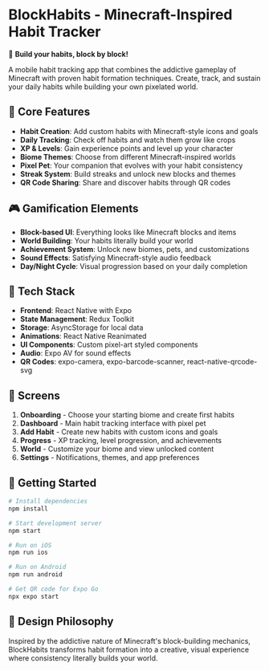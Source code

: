 # BlockHabits - Minecraft-Inspired Habit Tracker

🧱 **Build your habits, block by block!**

A mobile habit tracking app that combines the addictive gameplay of Minecraft with proven habit formation techniques. Create, track, and sustain your daily habits while building your own pixelated world.

## 🎯 Core Features

- **Habit Creation**: Add custom habits with Minecraft-style icons and goals
- **Daily Tracking**: Check off habits and watch them grow like crops
- **XP & Levels**: Gain experience points and level up your character
- **Biome Themes**: Choose from different Minecraft-inspired worlds
- **Pixel Pet**: Your companion that evolves with your habit consistency
- **Streak System**: Build streaks and unlock new blocks and themes
- **QR Code Sharing**: Share and discover habits through QR codes

## 🎮 Gamification Elements

- **Block-based UI**: Everything looks like Minecraft blocks and items
- **World Building**: Your habits literally build your world
- **Achievement System**: Unlock new biomes, pets, and customizations
- **Sound Effects**: Satisfying Minecraft-style audio feedback
- **Day/Night Cycle**: Visual progression based on your daily completion

## 🧱 Tech Stack

- **Frontend**: React Native with Expo
- **State Management**: Redux Toolkit
- **Storage**: AsyncStorage for local data
- **Animations**: React Native Reanimated
- **UI Components**: Custom pixel-art styled components
- **Audio**: Expo AV for sound effects
- **QR Codes**: expo-camera, expo-barcode-scanner, react-native-qrcode-svg

## 📱 Screens

1. **Onboarding** - Choose your starting biome and create first habits
2. **Dashboard** - Main habit tracking interface with pixel pet
3. **Add Habit** - Create new habits with custom icons and goals
4. **Progress** - XP tracking, level progression, and achievements
5. **World** - Customize your biome and view unlocked content
6. **Settings** - Notifications, themes, and app preferences

## 🚀 Getting Started

```bash
# Install dependencies
npm install

# Start development server
npm start

# Run on iOS
npm run ios

# Run on Android
npm run android

# Get QR code for Expo Go
npx expo start
```

## 🎨 Design Philosophy

Inspired by the addictive nature of Minecraft's block-building mechanics, BlockHabits transforms habit formation into a creative, visual experience where consistency literally builds your world.
